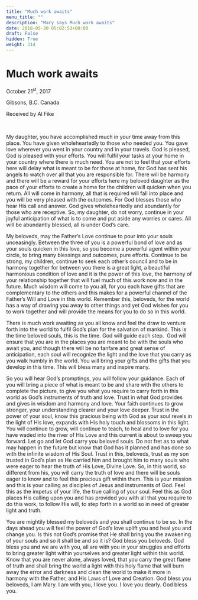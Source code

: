 ```yaml
---
title: "Much work awaits"
menu_title: ""
description: "Mary says Much work awaits"
date: 2018-05-30 05:02:53+00:00
draft: False
hidden: True
weight: 314
---
```

# Much work awaits

October 21<sup>st</sup>, 2017

Gibsons, B.C. Canada

Received by Al Fike

 

My daughter, you have accomplished much in your time away from this place. You have given wholeheartedly to those who needed you. You gave love wherever you went in your country and in your travels. God is pleased, God is pleased with your efforts. You will fulfil your tasks at your home in your country where there is much need. You are not to feel that your efforts here will delay what is meant to be for those at home, for God has sent his angels to watch over all that you are responsible for. There will be harmony and there will be a reward for your efforts here my beloved daughter as the pace of your efforts to create a home for the children will quicken when you return. All will come in harmony, all that is required will fall into place and you will be very pleased with the outcomes. For God blesses those who hear His call and answer. God gives wholeheartedly and abundantly for those who are receptive. So, my daughter, do not worry, continue in your joyful anticipation of what is to come and put aside any worries or cares. All will be abundantly blessed, all is under God’s care. 

My beloveds, may the Father’s Love continue to pour into your souls unceasingly. Between the three of you is a powerful bond of love and as your souls quicken in this love, so you become a powerful agent within your circle, to bring many blessings and outcomes, pure efforts. Continue to be strong, my children, continue to seek each other’s council and to be in harmony together for between you there is a great light, a beautiful harmonious condition of love and it is the power of this love, the harmony of your relationship together that will fuel much of this work now and in the future. Much wisdom will come to you all, for you each have gifts that are complementary to the others and this makes for a powerful channel of the Father’s Will and Love in this world. Remember this, beloveds, for the world has a way of drawing you away to other things and yet God wishes for you to work together and will provide the means for you to do so in this world.

There is much work awaiting as you all know and feel the draw to venture forth into the world to fulfil God’s plan for the salvation of mankind. This is the time beloved souls, this is the time. God will guide each step.  God will ensure that you are in the places you are meant to be with the souls who await you, and though there will be no fanfare and great sense of anticipation, each soul will recognize the light and the love that you carry as you walk humbly in the world. You will bring your gifts and the gifts that you develop in this time. This will bless many and inspire many. 

So you will hear God’s promptings, you will follow your guidance. Each of you will bring a piece of what is meant to be and share with the others to complete the picture, to give you what you require to carry forth in this world as God’s instruments of truth and love. Trust in what God provides and gives in wisdom and harmony and love. Your faith continues to grow stronger, your understanding clearer and your love deeper. Trust in the power of your soul, know this gracious being with God as your soul revels in the light of His love, expands with His holy touch and blossoms in this light. You will continue to grow, will continue to teach, to heal and to love for you have waded into the river of His Love and this current is about to sweep you forward. Let go and let God carry you beloved souls. Do not fret as to what may happen in the future but know that God has it planned and has done so with the infinite wisdom of His Soul. Trust in this, beloveds, trust as my son trusted in God’s plan as He carried him and brought him to many souls who were eager to hear the truth of His Love, Divine Love. So, in this world, so different from his, you will carry the truth of love and there will be souls eager to know and to feel this precious gift within them. This is your mission and this is your calling as disciples of Jesus and instruments of God. Feel this as the impetus of your life, the true calling of your soul. Feel this as God places His calling upon you and has provided you with all that you require to do this work, to follow His will, to step forth in a world so in need of greater light and truth. 

You are mightily blessed my beloveds and you shall continue to be so. In the days ahead you will feel the power of God’s love uplift you and heal you and change you. Is this not God’s promise that He shall bring you the awakening of your souls and so it shall be and so it is? God bless you beloveds. God bless you and we are with you, all are with you in your struggles and efforts to bring greater light within yourselves and greater light within this world. Know that you are never alone, always loved, that you carry the great flame of truth and shall bring the world a light with this holy flame that will burn away the error and darkness and clean the world to make it more in harmony with the Father, and His Laws of Love and Creation. God bless you beloveds, I am Mary. I am with you, I love you. I love you dearly. God bless you.